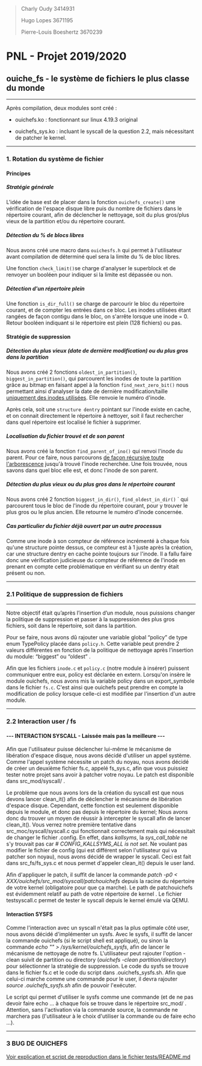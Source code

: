 > Charly Oudy 3414931
> 
> Hugo Lopes 3671195
> 
> Pierre-Louis Boeshertz 3670239

# PNL - Projet 2019/2020

## ouiche_fs - le système de fichiers le plus classe du monde

---

Après compilation, deux modules sont créé :

- ouichefs.ko : fonctionnant sur linux 4.19.3 original

- ouichefs_sys.ko : incluant le syscall de la question 2.2, mais nécessitant de patcher le kernel.

---

### 1. Rotation du système de fichier

#### Principes

##### Stratégie générale

L'idée de base est de placer dans la fonction `ouichefs_create()` une vérification de l'espace disque libre puis du nombre de fichiers dans le répertoire courant, afin de déclencher le nettoyage, soit du plus gros/plus vieux de la partition et/ou du répertoire courant.

##### Détection du % de blocs libres

Nous avons créé une macro dans `ouichesfs.h` qui permet à l'utilisateur avant compilation de déterminé quel sera la limite du % de bloc libres.

Une fonction `check_limit()`se charge d'analyser le superblock et de renvoyer un booléen pour indiquer si la limite est dépassée ou non.

##### Détection d'un répertoire plein

Une fonction `is_dir_full()` se charge de parcourir le bloc du répertoire courant, et de compter les entrées dans ce bloc. Les inodes utilisées étant rangées de façon contigu dans le bloc, on s'arrête lorsque une inode = 0. Retour booléen indiquant si le répertoire est plein (128 fichiers) ou pas.

#### Stratégie de suppression

##### Détection du plus vieux (date de dernière modification) ou du plus gros dans la partition

Nous avons créé 2 fonctions `oldest_in_partition()`,  `biggest_in_partition()`, qui parcourent les inodes de toute la partition grâce au bitmap en faisant appel à la fonction `find_next_zero_bit()` nous permettant ainsi d'analyser la date de dernière modification/taille <u>uniquement des inodes utilisées</u>. Elle renvoie le numéro d'inode.

Après cela, soit une `structure dentry` pointant sur l'inode existe en cache, et on connait directement le répertoire à nettoyer, soit il faut rechercher dans quel répertoire est localisé le fichier à supprimer.

##### Localisation du fichier trouvé et de son parent

Nous avons créé la fonction `find_parent_of_ino()` qui renvoi l'inode du parent. Pour ce faire, nous parcourons <u>de façon récursive toute l'arborescence</u> jusqu'à trouvé l'inode recherchée. Une fois trouvée, nous savons dans quel bloc elle est, et donc l'inode de son parent.

##### Détection du plus vieux ou du plus gros dans le répertoire courant

Nous avons créé 2 fonction `biggest_in_dir()`, `find_oldest_in_dir()` ` qui parcourent tous le bloc de l'inode du répertoire courant, pour y trouver le plus gros ou le plus ancien. Elle retourne le numéro d'inode concernée.

##### Cas particulier du fichier déjà ouvert par un autre processus

Comme une inode à son compteur de référence incrémenté à chaque fois qu'une structure pointe dessus, ce compteur est à 1 juste après la création, car une structure dentry en cache pointe toujours sur l'inode. Il a fallu faire donc une vérification judicieuse du compteur de référence de l'inode en prenant en compte cette problématique en vérifiant su un dentry était présent ou non.

---

### 2.1 Politique de suppression de fichiers

---

Notre objectif était qu’après l’insertion d’un module, nous puissions changer la politique de suppression et passer à la suppression des plus gros fichiers, soit dans le répertoire, soit dans la partition.

Pour se faire, nous avons dû rajouter une variable global “policy” de type enum TypePolicy placée dans `policy.h`. Cette variable peut prendre 2 valeurs différentes en fonction de la politique de nettoyage après l’insertion du module: “biggest” ou “oldest” .

Afin que les fichiers `inode.c` et `policy.c` (notre module à insérer) puissent communiquer entre eux, policy est déclarée en extern.
Lorsqu'on insère le module ouichefs, nous avons mis la variable policy dans un export_symbole dans le fichier `fs.c`. C'est ainsi que ouichefs peut prendre en compte la modification de policy lorsque celle-ci est modifiée par l'insertion d'un autre module.

---

### 2.2 Interaction user / fs

#### --- INTERACTION SYSCALL - Laissée mais pas la meilleure ---

Afin que l'utilisateur puisse déclencher lui-même le mécanisme de libération d'espace disque, nous avons décidé d'utiliser un appel système. Comme l'appel système nécessite un patch du noyau, nous avons décidé de créer un deuxième fichier fs.c, appelé fs_sys.c, afin que vous puissiez tester notre projet sans avoir à patcher votre noyau. Le patch est disponible dans src_mod/syscall/ .

Le problème que nous avons lors de la création du syscall est que nous devons lancer clean_it() afin de déclencher le mécanisme de libération d'espace disque. Cependant, cette fonction est seulement disponible depuis le module, et donc pas depuis le répertoire du kernel; Nous avons donc du trouver un moyen de réussir à intercepter le syscall afin de lancer clean_it(). Vous verrez notre première tentative dans src_moc/syscall/syscall.c qui fonctionnait correctement mais qui nécessitait de changer le fichier .config. En effet, dans *kallsyms*, la *sys_call_table* ne s'y trouvait pas car *# CONFIG_KALLSYMS_ALL is not set*. Ne voulant pas modifier le fichier de config (qui est différent selon l'utilisateur qui va patcher son noyau), nous avons décidé de wrapper le syscall. Ceci est fait dans src_fs/fs_sys.c et nous permet d'appeler clean_it() depuis le user land.

Afin d'appliquer le patch, il suffit de lancer la commande *patch -p0 < XXX/ouichefs/src_mod/syscall/patchouichefs* depuis la racine du répertoire de votre kernel (obligatoire pour que ça marche). Le path de patchouichefs est évidemment relatif au path de votre répertoire de kernel . Le fichier testsyscall.c permet de tester le syscall depuis le kernel émulé via QEMU.

#### Interaction SYSFS
Comme l'interaction avec un syscall n'était pas la plus optimale côté user, nous avons décidé d'implémenter un sysfs. Avec le sysfs, il suffit de lancer la commande ouichefs (si le script shell est appliqué), ou sinon la commande *echo "" > /sys/kernel/ouichefs_sysfs*, afin de lancer le mécanisme de nettoyage de notre fs. L'utilisateur peut rajouter l'option -clean suivit de partition ou directory (*ouichefs -clean partition/directory*) pour sélectionner la stratégie de suppression. Le code du sysfs se trouve dans le fichier fs.c et le code du script dans .ouichefs_sysfs.sh. Afin que celui-ci marche comme une commande pour le user, il devra rajouter *source .ouichefs_sysfs.sh* afin de pouvoir l'exécuter.  

Le script qui permet d'utiliser le sysfs comme une commande (et de ne pas devoir faire echo ... à chaque fois se trouve dans le répertoire src_mod/ . Attention, sans l'activation via la commande source, la commande ne marchera pas (l'utilisateur à le choix d'utiliser la commande ou de faire echo ...).

---

### 3 BUG DE OUICHEFS

[Voir explication et script de reproduction dans le fichier tests/README.md](tests/README.md)
